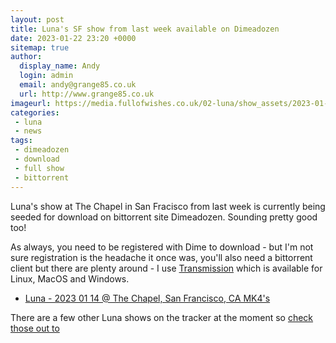```yaml
---
layout: post
title: Luna's SF show from last week available on Dimeadozen
date: 2023-01-22 23:20 +0000
sitemap: true
author:
  display_name: Andy
  login: admin
  email: andy@grange85.co.uk
  url: http://www.grange85.co.uk
imageurl: https://media.fullofwishes.co.uk/02-luna/show_assets/2023-01-13/2023-01-13-luna-sf-poster.jpg
categories:
 - luna
 - news
tags:
 - dimeadozen
 - download
 - full show
 - bittorrent
---
```

Luna's show at The Chapel in San Fracisco from last week is currently being seeded for download on bittorrent site Dimeadozen. Sounding pretty good too!

As always, you need to be registered with Dime to download - but I'm not sure registration is the headache it once was, you'll also need a bittorrent client but there are plenty around - I use [Transmission](https://transmissionbt.com/) which is available for Linux, MacOS and Windows.

- [Luna - 2023 01 14 @ The Chapel, San Francisco, CA MK4's](http://www.dimeadozen.org/torrents-details.php?id=745979&hit=1)

There are a few other Luna shows on the tracker at the moment so [check those out to](http://www.dimeadozen.org/torrents-browse.php?search=luna&cat=0&searchscope=1)
